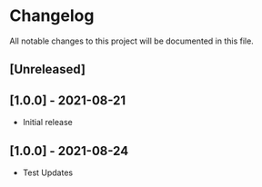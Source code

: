 # Changelog
All notable changes to this project will be documented in this file.

## [Unreleased]

## [1.0.0] - 2021-08-21
- Initial release

## [1.0.0] - 2021-08-24
- Test Updates